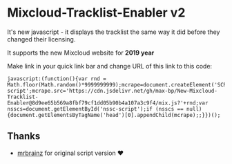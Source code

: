 # Mixcloud-Tracklist-Enabler v2
It's new javascript - it displays the tracklist the same way it did before they changed their licensing. 

It supports the new Mixcloud website for **2019 year**

Make link in your quick link bar and change URL of this link to this code:
```
javascript:(function(){var rnd = Math.floor(Math.random()*9999999999);mcrape=document.createElement('SCRIPT');mcrape.type='text/javascript';mcrape.id='nssc-script';mcrape.src='https://cdn.jsdelivr.net/gh/max-bp/New-Mixcloud-Tracklist-Enabler@8d9ee65b569a8fbf79cf1dd05b90b4a107a3c9f4/mix.js?'+rnd;var nsscs=document.getElementById('nssc-script');if (nsscs == null){document.getElementsByTagName('head')[0].appendChild(mcrape);;}})();
```

## Thanks
 - [mrbrainz](https://github.com/mrbrainz) for original script version :heart:
